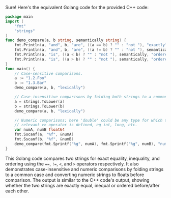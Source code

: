 Sure! Here's the equivalent Golang code for the provided C++ code:
```go
package main
import (
	"fmt"
	"strings"
)
func demo_compare(a, b string, semantically string) {
	fmt.Println(a, "and", b, "are", ((a == b) ? "" : "not "), "exactly", semantically, "equal.")
	fmt.Println(a, "and", b, "are", ((a != b) ? "" : "not "), semantically, "inequal.")
	fmt.Println(a, "is", ((a < b) ? "" : "not "), semantically, "ordered before", b, ".")
	fmt.Println(a, "is", ((a > b) ? "" : "not "), semantically, "ordered after", b, ".")
}
func main() {
	// Case-sensitive comparisons.
	a := "1.2.Foo"
	b := "1.3.Bar"
	demo_compare(a, b, "lexically")

	// Case-insensitive comparisons by folding both strings to a common case.
	a = strings.ToLower(a)
	b = strings.ToLower(b)
	demo_compare(a, b, "lexically")

	// Numeric comparisons; here 'double' could be any type for which the
	// relevant >> operator is defined, eg int, long, etc.
	var numA, numB float64
	fmt.Sscanf(a, "%f", &numA)
	fmt.Sscanf(b, "%f", &numB)
	demo_compare(fmt.Sprintf("%g", numA), fmt.Sprintf("%g", numB), "numerically")
}
```
This Golang code compares two strings for exact equality, inequality, and ordering using the `==`, `!=`, `<`, and `>` operators respectively. It also demonstrates case-insensitive and numeric comparisons by folding strings to a common case and converting numeric strings to floats before comparison. The output is similar to the C++ code's output, showing whether the two strings are exactly equal, inequal or ordered before/after each other.

